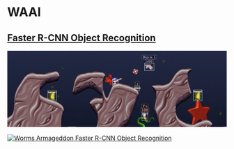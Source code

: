 # WAAI

## [Faster R-CNN Object Recognition](https://waai.zemke.io/object-recognition)

![Object Recognition Bounding Boxes](https://raw.githubusercontent.com/Zemke/waai/main/internet/img/recog.png)

[![Worms Armageddon Faster R-CNN Object Recognition](https://img.youtube.com/vi/3sq1OArzWF8/0.jpg)](https://www.youtube.com/watch?v=3sq1OArzWF8)

